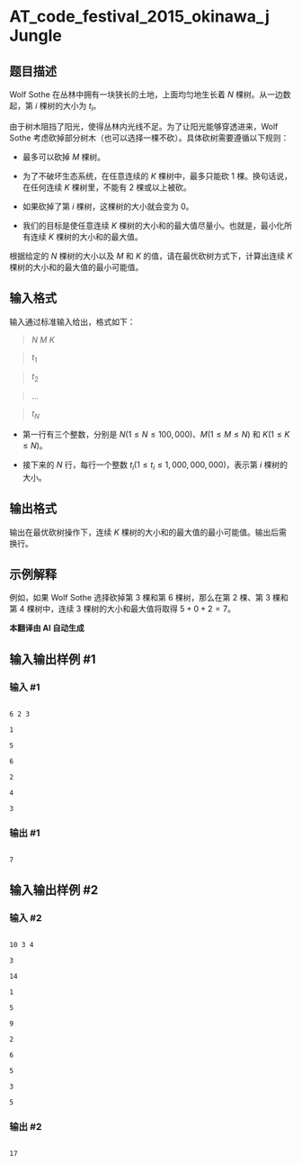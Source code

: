 # AT_code_festival_2015_okinawa_j Jungle

## 题目描述

Wolf Sothe 在丛林中拥有一块狭长的土地，上面均匀地生长着 $N$ 棵树。从一边数起，第 $i$ 棵树的大小为 $t_i$。

由于树木阻挡了阳光，使得丛林内光线不足。为了让阳光能够穿透进来，Wolf Sothe 考虑砍掉部分树木（也可以选择一棵不砍）。具体砍树需要遵循以下规则：

- 最多可以砍掉 $M$ 棵树。
- 为了不破坏生态系统，在任意连续的 $K$ 棵树中，最多只能砍 1 棵。换句话说，在任何连续 $K$ 棵树里，不能有 2 棵或以上被砍。
- 如果砍掉了第 $i$ 棵树，这棵树的大小就会变为 $0$。
- 我们的目标是使任意连续 $K$ 棵树的大小和的最大值尽量小。也就是，最小化所有连续 $K$ 棵树的大小和的最大值。

根据给定的 $N$ 棵树的大小以及 $M$ 和 $K$ 的值，请在最优砍树方式下，计算出连续 $K$ 棵树的大小和的最大值的最小可能值。

## 输入格式

输入通过标准输入给出，格式如下：

> $N$ $M$ $K$  
> $t_1$  
> $t_2$  
> ...  
> $t_N$

- 第一行有三个整数，分别是 $N(1 \le N \le 100,000)$、$M(1 \le M \le N)$ 和 $K(1 \le K \le N)$。
- 接下来的 $N$ 行，每行一个整数 $t_i(1 \le t_i \le 1,000,000,000)$，表示第 $i$ 棵树的大小。

## 输出格式

输出在最优砍树操作下，连续 $K$ 棵树的大小和的最大值的最小可能值。输出后需换行。

## 示例解释

例如，如果 Wolf Sothe 选择砍掉第 3 棵和第 6 棵树，那么在第 2 棵、第 3 棵和第 4 棵树中，连续 3 棵树的大小和最大值将取得 $5 + 0 + 2 = 7$。

 **本翻译由 AI 自动生成**

## 输入输出样例 #1

### 输入 #1

```
6 2 3
1
5
6
2
4
3
```

### 输出 #1

```
7
```

## 输入输出样例 #2

### 输入 #2

```
10 3 4
3
14
1
5
9
2
6
5
3
5
```

### 输出 #2

```
17
```
